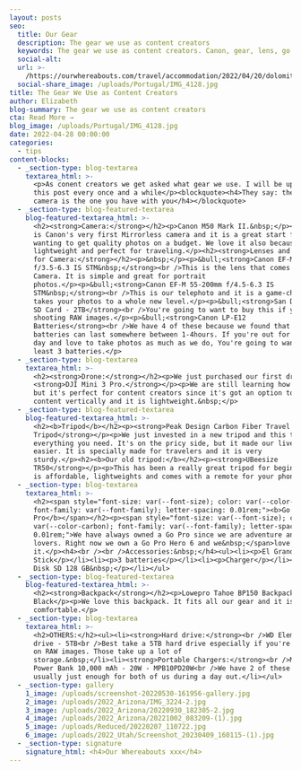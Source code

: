 ```yaml
---
layout: posts
seo:
  title: Our Gear
  description: The gear we use as content creators
  keywords: The gear we use as content creators. Canon, gear, lens, go pro,
  social-alt:
  url: >-
    /https://ourwhereabouts.com/travel/accommodation/2022/04/20/dolomites-travel-guide.html
  social-share_image: /uploads/Portugal/IMG_4128.jpg
title: The Gear We Use as Content Creators
author: Elizabeth
blog-summary: The gear we use as content creators
cta: Read More →
blog_image: /uploads/Portugal/IMG_4128.jpg
date: 2022-04-28 00:00:00
categories:
  - tips
content-blocks:
  - _section-type: blog-textarea
    textarea_html: >-
      <p>As conent creators we get asked what gear we use. I will be updating
      this post every once and a while</p><blockquote><h4>They say: the best
      camera is the one you have with you</h4></blockquote>
  - _section-type: blog-featured-textarea
    blog-featured-textarea_html: >-
      <h2><strong>Camera:</strong></h2><p>Canon M50 Mark II.&nbsp;</p><p>The M50
      is Canon's very first Mirrorless camera and it is a great start for those
      wanting to get quality photos on a budget. We love it also because it is
      lightweight and perfect for traveling.</p><h2><strong>Lenses and Extras
      for Camera:</strong></h2><p>&nbsp;</p><p>&bull;<strong>Canon EF-M 15-45mm
      f/3.5-6.3 IS STM&nbsp;</strong><br />This is the lens that comes with the
      Camera. It is simple and great for portrait
      photos.</p><p>&bull;<strong>Canon EF-M 55-200mm f/4.5-6.3 IS
      STM&nbsp;</strong><br />This is our telephoto and it is a game-changer. It
      takes your photos to a whole new level.</p><p>&bull;​​​​<strong>San Disk
      SD Card - 2TB</strong><br />You're going to want to buy this if you're
      shooting RAW images.</p><p>&bull;<strong>Canon LP-E12
      Batteries</strong><br />We have 4 of these because we found that the
      batteries can last somewhere between 1-4hours. If you're out for a full
      day and love to take photos as much as we do, You're going to want at
      least 3 batteries.</p>
  - _section-type: blog-textarea
    textarea_html: >-
      <h2><strong>Drone:</strong></h2><p>We just purchased our first drone
      <strong>DJI Mini 3 Pro.</strong></p><p>We are still learning how to use it
      but it's perfect for content creators since it's got an option to take
      content vertically and it is lightweight.&nbsp;</p>
  - _section-type: blog-featured-textarea
    blog-featured-textarea_html: >-
      <h2><b>Tripod</b></h2><p><strong>Peak Design Carbon Fiber Travel
      Tripod</strong></p><p>We just invested in a new tripod and this tripod has
      everything you need. It's on the pricy side, but it made our lives so much
      easier. It is specially made for travelers and it is very
      sturdy.</p><h2><b>Our old tripod:</b></h2><p><strong>UBeesize
      TR50</strong></p><p>This has been a really great tripod for beginners. It
      is affordable, lightweights and comes with a remote for your phone.</p>
  - _section-type: blog-textarea
    textarea_html: >-
      <h2><span style="font-size: var(--font-size); color: var(--color-carbon);
      font-family: var(--font-family); letter-spacing: 0.01rem;"><b>Go
      Pro</b></span></h2><p><span style="font-size: var(--font-size); color:
      var(--color-carbon); font-family: var(--font-family); letter-spacing:
      0.01rem;">We have always owned a Go Pro since we are adventure and water
      lovers. Right now we own a Go Pro Hero 6 and we&nbsp;</span>love
      it.</p><h4><br /><br />Accessories:&nbsp;</h4><ul><li><p>El Grande Selfie
      Stick</p></li><li><p>3 batteries</p></li><li><p>Charger</p></li><li><p>San
      Disk SD 128 GB&nbsp;</p></li></ul>
  - _section-type: blog-featured-textarea
    blog-featured-textarea_html: >-
      <h2><strong>Backpack</strong></h2><p>Lowepro Tahoe BP150 Backpack
      Black</p><p>We love this backpack. It fits all our gear and it is very
      comfortable.</p>
  - _section-type: blog-textarea
    textarea_html: >-
      <h2>OTHERS:</h2><ul><li><strong>Hard drive:</strong><br />WD Element hard
      drive - 5TB<br />Best take a 5TB hard drive especially if you're shooting
      on RAW images. Those take up a lot of
      storage.&nbsp;</li><li><strong>Portable Chargers:</strong><br />Miracase -
      Power Bank 10,000 mAh - 20W - MPB10PD20W<br />We have 2 of these and it's
      usually just enough for both of us during a day out.</li></ul>
  - _section-type: gallery
    1_image: /uploads/screenshot-20220530-161956-gallery.jpg
    2_image: /uploads/2022_Arizona/IMG_3224-2.jpg
    3_image: /uploads/2022_Arizona/20220930_182305-2.jpg
    4_image: /uploads/2022_Arizona/20221002_083209-(1).jpg
    5_image: /uploads/Reduced/20220207_110722.jpg
    6_image: /uploads/2022_Utah/Screenshot_20230409_160115-(1).jpg
  - _section-type: signature
    signature_html: <h4>Our Whereabouts xxx</h4>
---
```


